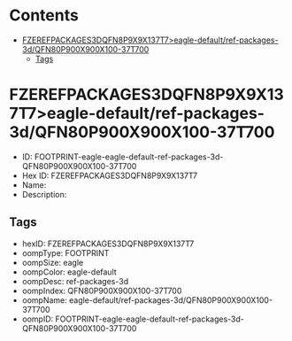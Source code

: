 



Contents
========

* [FZEREFPACKAGES3DQFN8P9X9X137T7>eagle-default/ref-packages-3d/QFN80P900X900X100-37T700](#fzerefpackages3dqfn8p9x9x137t7eagle-defaultref-packages-3dqfn80p900x900x100-37t700)
	* [Tags](#tags)

# FZEREFPACKAGES3DQFN8P9X9X137T7>eagle-default/ref-packages-3d/QFN80P900X900X100-37T700

- ID: FOOTPRINT-eagle-eagle-default-ref-packages-3d-QFN80P900X900X100-37T700
- Hex ID: FZEREFPACKAGES3DQFN8P9X9X137T7
- Name: 
- Description: 

## Tags

- hexID: FZEREFPACKAGES3DQFN8P9X9X137T7
- oompType: FOOTPRINT
- oompSize: eagle
- oompColor: eagle-default
- oompDesc: ref-packages-3d
- oompIndex: QFN80P900X900X100-37T700
- oompName: eagle-default/ref-packages-3d/QFN80P900X900X100-37T700
- oompID: FOOTPRINT-eagle-eagle-default-ref-packages-3d-QFN80P900X900X100-37T700
